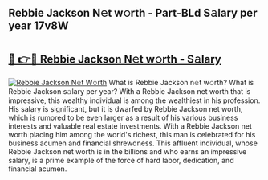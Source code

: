 ## Rebbie Jackson N𝚎t w𝚘rth - Part-BLd S𝚊lary per year 17v8W

# <h2><a href="http://gc1kdp.nevu.top/?p=Rebbie+Jackson">🔗 👉🔴 Rebbie Jackson N𝚎t w𝚘rth - S𝚊lary</a></h2>

[![Rebbie Jackson N𝚎t W𝚘rth](https://i.imgur.com/Oavwk0R.jpeg)](http://gc1kdp.nevu.top/?p=Rebbie+Jackson)
What is Rebbie Jackson n𝚎t w𝚘rth? What is Rebbie Jackson s𝚊lary per year?
With a Rebbie Jackson net worth that is impressive, this wealthy individual is among the wealthiest in his profession. His salary is significant, but it is dwarfed by Rebbie Jackson net worth, which is rumored to be even larger as a result of his various business interests and valuable real estate investments. With a Rebbie Jackson net worth placing him among the world's richest, this man is celebrated for his business acumen and financial shrewdness. This affluent individual, whose Rebbie Jackson net worth is in the billions and who earns an impressive salary, is a prime example of the force of hard labor, dedication, and financial acumen.
